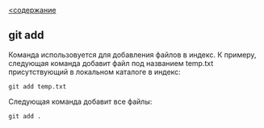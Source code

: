 [<содержание](./readme.md)
## git add

Команда использовуется для добавления файлов в индекс. К примеру, следующая команда добавит файл под названием temp.txt присутствующий в локальном каталоге в индекс:

`git add temp.txt`

Следующая команда добавит все файлы:

`git add .`
